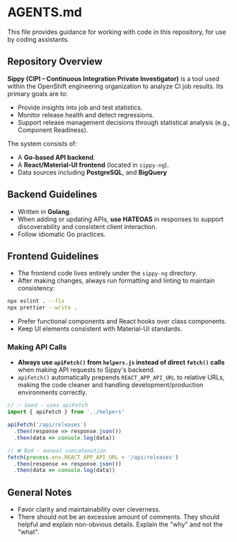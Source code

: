 # AGENTS.md

This file provides guidance for working with code in this repository,
for use by coding assistants.

## Repository Overview

**Sippy (CIPI – Continuous Integration Private Investigator)** is a tool
used within the OpenShift engineering organization to analyze CI job
results. Its primary goals are to:

* Provide insights into job and test statistics.
* Monitor release health and detect regressions.
* Support release management decisions through statistical analysis (e.g., Component Readiness).

The system consists of:

* A **Go-based API backend**.
* A **React/Material-UI frontend** (located in `sippy-ng`).
* Data sources including **PostgreSQL**, and **BigQuery**

## Backend Guidelines

* Written in **Golang**.
* When adding or updating APIs, **use HATEOAS** in responses to support discoverability and consistent client interaction.
* Follow idiomatic Go practices.

## Frontend Guidelines

* The frontend code lives entirely under the `sippy-ng` directory.
* After making changes, always run formatting and linting to maintain consistency:

```bash
npx eslint . --fix
npx prettier --write .
```

* Prefer functional components and React hooks over class components.
* Keep UI elements consistent with Material-UI standards.

### Making API Calls

* **Always use `apiFetch()` from `helpers.js` instead of direct `fetch()` calls** when making API requests to Sippy's backend.
* `apiFetch()` automatically prepends `REACT_APP_API_URL` to relative URLs, making the code cleaner and handling development/production environments correctly.

```javascript
// ✅ Good - uses apiFetch
import { apiFetch } from '../helpers'

apiFetch('/api/releases')
  .then(response => response.json())
  .then(data => console.log(data))

// ❌ Bad - manual concatenation
fetch(process.env.REACT_APP_API_URL + '/api/releases')
  .then(response => response.json())
  .then(data => console.log(data))
```

## General Notes

* Favor clarity and maintainability over cleverness.
* There should not be an excessive amount of comments. They should helpful and explain non-obvious details. Explain the "why" and not the "what".
